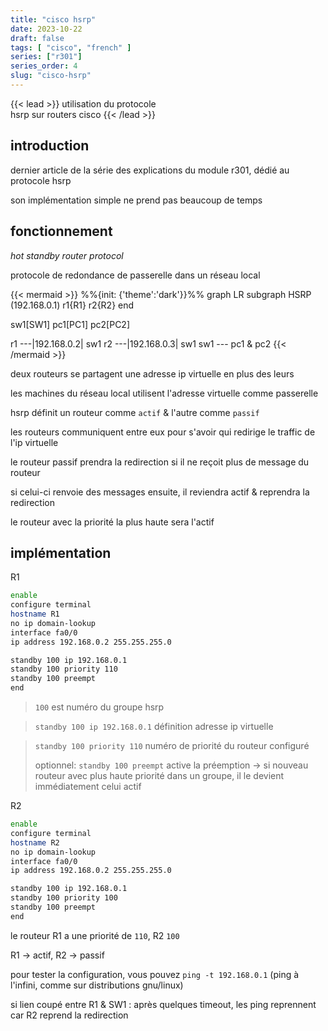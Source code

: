 ```yaml
---
title: "cisco hsrp"
date: 2023-10-22
draft: false
tags: [ "cisco", "french" ]
series: ["r301"]
series_order: 4
slug: "cisco-hsrp"
---
```


<!-- prologue -->

{{< lead >}}
utilisation du protocole  
hsrp sur routers cisco
{{< /lead >}}

<!-- article -->

## introduction

dernier article de la série des explications du module r301, dédié au protocole hsrp

son implémentation simple ne prend pas beaucoup de temps

## fonctionnement

*hot standby router protocol*

protocole de redondance de passerelle dans un réseau local

{{< mermaid >}}
%%{init: {'theme':'dark'}}%%
graph LR
subgraph HSRP (192.168.0.1)
r1{R1}
r2{R2}
end

sw1[SW1]
pc1[PC1]
pc2[PC2]

r1 ---|192.168.0.2| sw1
r2 ---|192.168.0.3| sw1
sw1 --- pc1 & pc2
{{< /mermaid >}}

deux routeurs se partagent une adresse ip virtuelle en plus des leurs

les machines du réseau local utilisent l'adresse virtuelle comme passerelle

hsrp définit un routeur comme `actif` & l'autre comme `passif`

les routeurs communiquent entre eux pour s'avoir qui redirige le traffic de l'ip virtuelle

le routeur passif prendra la redirection si il ne reçoit plus de message du routeur 

si celui-ci renvoie des messages ensuite, il reviendra actif & reprendra la redirection

le routeur avec la priorité la plus haute sera l'actif

## implémentation

R1

```bash {hl_lines=["8-10"]}
enable
configure terminal
hostname R1
no ip domain-lookup
interface fa0/0
ip address 192.168.0.2 255.255.255.0

standby 100 ip 192.168.0.1
standby 100 priority 110
standby 100 preempt
end
```
> `100` est numéro du groupe hsrp

> `standby 100 ip 192.168.0.1` définition adresse ip virtuelle

> `standby 100 priority 110` numéro de priorité du routeur configuré
>
> optionnel:
> `standby 100 preempt` active la préemption -> si nouveau routeur avec plus haute priorité dans un groupe, il le devient immédiatement celui actif

R2

```bash {hl_lines=["8-10"]}
enable
configure terminal
hostname R2
no ip domain-lookup
interface fa0/0
ip address 192.168.0.2 255.255.255.0

standby 100 ip 192.168.0.1
standby 100 priority 100
standby 100 preempt
end
```

le routeur R1 a une priorité de `110`, R2 `100`

R1 -> actif, R2 -> passif

pour tester la configuration, vous pouvez `ping -t 192.168.0.1` (ping à l'infini, comme sur distributions gnu/linux)

si lien coupé entre R1 & SW1 : après quelques timeout, les ping reprennent car R2 reprend la redirection